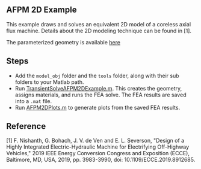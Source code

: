 ## AFPM 2D Example

This example draws and solves an equivalent 2D model of a coreless axial flux machine. Details about the 2D modeling technique can be found in [1].

The parameterized geometry is available [here](AFPM2DDrawing.pdf)

## Steps
- Add the `model_obj` folder and the `tools` folder, along with their sub folders to your Matlab path.
- Run [TransientSolveAFPM2DExample.m](./TransientSolveAFPM2DExample.m). This creates the geometry, assigns materials, and runs the FEA solve. The FEA results are saved into a `.mat` file.
- Run [AFPM2DPlots.m](./AFPM2DPlots.m) to generate plots from the saved FEA results.

## Reference

[1] F. Nishanth, G. Bohach, J. V. de Ven and E. L. Severson, "Design of a Highly Integrated Electric-Hydraulic Machine for Electrifying Off-Highway Vehicles," 2019 IEEE Energy Conversion Congress and Exposition (ECCE), Baltimore, MD, USA, 2019, pp. 3983-3990, doi: 10.1109/ECCE.2019.8912685.
